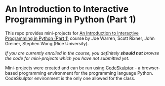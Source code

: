 # An Introduction to Interactive Programming in Python (Part 1)

This repo provides mini-projects for [An Introduction to Interactive Programming in Python (Part 1)](https://www.coursera.org/course/interactivepython1) course by Joe Warren, Scott Rixner, John Greiner, Stephen Wong (Rice University).

*If you are currently enrolled in the course, you definitely __should not__ browse the code for mini-projects which you have not submitted yet.*

Mini-projects were created and can be run using [CodeSkulptor](http://www.codeskulptor.org/) - a browser-based programming environment for the programming language Python. CodeSkulptor environment is the only one allowed for the class.